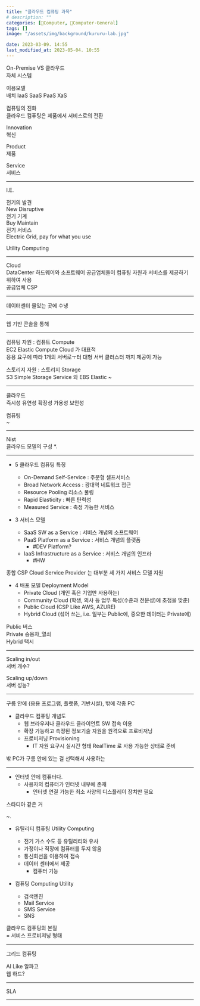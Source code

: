 ```yaml
---
title: "클라우드 컴퓨팅 과목"
# description: ""
categories: [💫Computer, 🌚Computer-General]
tags: []
image: "/assets/img/background/kururu-lab.jpg"

date: 2023-03-09. 14:55
last_modified_at: 2023-05-04. 10:55
---
```


On-Premise VS 클라우드  
자체 시스템  

이용모델  
배치 IaaS SaaS PaaS XaS  

컴퓨팅의 진화  
클라우드 컴퓨팅은 제품에서 서비스로의 전환  

Innovation  
혁신  

Product  
제품  

Service  
서비스  

---

I.E.  

전기의 발견  
New Disruptive  
전기 기계  
Buy Maintain  
전기 서비스  
Electric Grid, pay for what you use  

Utility Computing

---

Cloud  
DataCenter 하드웨어와 소프트웨어 공급업체들이 컴퓨팅 자원과 서비스를 제공하기 위하여 사용  
공급업체 CSP  

---

데이터센터 물있는 곳에 수냉  

---

웹 기반 콘솔을 통해  

---

컴퓨팅 자원 : 컴퓨트 Compute  
EC2 Elastic Compute Cloud 가 대표적  
응용 요구에 따라 1개의 서버로ㅜ터 대형 서버 클러스터 까지 제공이 가능  

스토리지 자원 : 스토리지 Storage  
S3 Simple Storage Service 와 EBS Elastic ~

---

클라우드  
즉시성 유연성 확장성 가용성 보안성  

컴퓨팅  
~  

---

Nist  
클라우드 모델의 구성 *.  

---

- 5 클라우드 컴퓨팅 특징  
  - On-Demand Self-Service : 주문형 셀프서비스  
  - Broad Network Access : 광대역 네트워크 접근  
  - Resource Pooling 리소스 풀링  
  - Rapid Elasticity : 빠른 탄력성  
  - Measured Service : 측정 가능한 서비스  

- 3 서비스 모델
  - SaaS SW as a Service : 서비스 개념의 소프트웨어  
  - PaaS Platform as a Service : 서비스 개념의 플랫폼  
    - #DEV Platform?  
  - IaaS Infrastructure as a Service : 서비스 개념의 인프라  
    - #HW  

종합 CSP Cloud Service Provider 는 대부분 세 가지 서비스 모델 지원  

- 4 배포 모델 Deployment Model  
  - Private Cloud (개인 혹은 기업만 사용하는)  
  - Community Cloud (학생, 의사 등 업무 특성(수준과 전문성)에 초점을 맞춘)  
  - Public Cloud (CSP Like AWS, AZURE)  
  - Hybrid Cloud (섞어 쓰는, i.e. 일부는 Public에, 중요한 데이터는 Private에)  

Public 버스  
Private 승용차_열쇠  
Hybrid 택시  

---

Scaling in/out  
서버 개수?  

Scaling up/down  
서버 성능?  

---

구름 안에 {응용 프로그램, 플랫폼, 기반시설}, 밖에 각종 PC  

- 클라우드 컴퓨팅 개념도  
  - 웹 브라우저나 클라우드 클라이언트 SW 접속 이용  
  - 확장 가능하고 측정된 정보기술 자원을 원격으로 프로비저닝  
  - 프로비저닝 Provisioning
    - IT 자원 요구시 실시간 형태 RealTime 로 사용 가능한 상태로 준비  

밖 PC가 구름 안에 있는 걸 선택해서 사용하는  

---

- 인터넷 안에 컴퓨터다.  
  - 사용자의 컴퓨터가 인터넷 내부에 존재  
    - 인터넷 연결 가능한 최소 사양의 디스플레이 장치만 필요  

스타디아 같은 거  

~.  

- 유틸리티 컴퓨팅 Utility Computing  
  - 전기 가스 수도 등 유틸리티와 유사  
  - 가정이나 직장에 컴퓨터를 두지 않음  
  - 통신회선을 이용하여 접속  
  - 데이터 센터에서 제공  
    - 컴퓨터 기능  

- 컴퓨팅 Computing Utility
  - 검색엔진
  - Mail Service
  - SMS Service
  - SNS

클라우드 컴퓨팅의 본질  
= 서비스 프로비저닝 형태  

---

그리드 컴퓨팅  

AI Like 알파고  
웹 하드?  

---

SLA  

---
